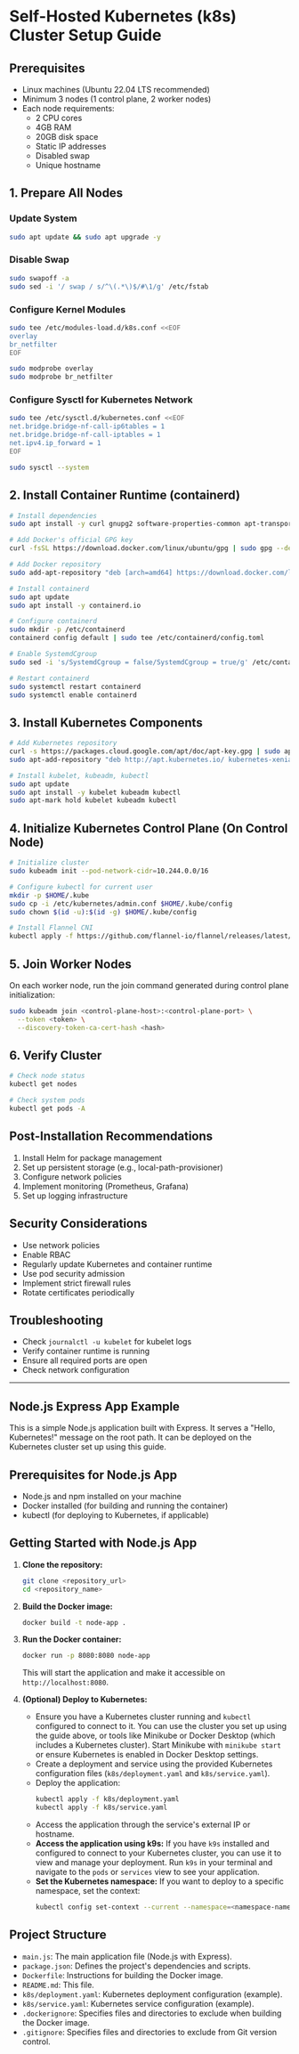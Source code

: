 # Self-Hosted Kubernetes (k8s) Cluster Setup Guide

## Prerequisites
- Linux machines (Ubuntu 22.04 LTS recommended)
- Minimum 3 nodes (1 control plane, 2 worker nodes)
- Each node requirements:
   - 2 CPU cores
   - 4GB RAM
   - 20GB disk space
   - Static IP addresses
   - Disabled swap
   - Unique hostname

## 1. Prepare All Nodes

### Update System
```bash
sudo apt update && sudo apt upgrade -y
```

### Disable Swap
```bash
sudo swapoff -a
sudo sed -i '/ swap / s/^\(.*\)$/#\1/g' /etc/fstab
```

### Configure Kernel Modules
```bash
sudo tee /etc/modules-load.d/k8s.conf <<EOF
overlay
br_netfilter
EOF

sudo modprobe overlay
sudo modprobe br_netfilter
```

### Configure Sysctl for Kubernetes Network
```bash
sudo tee /etc/sysctl.d/kubernetes.conf <<EOF
net.bridge.bridge-nf-call-ip6tables = 1
net.bridge.bridge-nf-call-iptables = 1
net.ipv4.ip_forward = 1
EOF

sudo sysctl --system
```

## 2. Install Container Runtime (containerd)
```bash
# Install dependencies
sudo apt install -y curl gnupg2 software-properties-common apt-transport-https ca-certificates

# Add Docker's official GPG key
curl -fsSL https://download.docker.com/linux/ubuntu/gpg | sudo gpg --dearmor -o /etc/apt/trusted.gpg.d/docker.gpg

# Add Docker repository
sudo add-apt-repository "deb [arch=amd64] https://download.docker.com/linux/ubuntu $(lsb_release -cs) stable"

# Install containerd
sudo apt update
sudo apt install -y containerd.io

# Configure containerd
sudo mkdir -p /etc/containerd
containerd config default | sudo tee /etc/containerd/config.toml

# Enable SystemdCgroup
sudo sed -i 's/SystemdCgroup = false/SystemdCgroup = true/g' /etc/containerd/config.toml

# Restart containerd
sudo systemctl restart containerd
sudo systemctl enable containerd
```

## 3. Install Kubernetes Components
```bash
# Add Kubernetes repository
curl -s https://packages.cloud.google.com/apt/doc/apt-key.gpg | sudo apt-key add -
sudo apt-add-repository "deb http://apt.kubernetes.io/ kubernetes-xenial main"

# Install kubelet, kubeadm, kubectl
sudo apt update
sudo apt install -y kubelet kubeadm kubectl
sudo apt-mark hold kubelet kubeadm kubectl
```

## 4. Initialize Kubernetes Control Plane (On Control Node)
```bash
# Initialize cluster
sudo kubeadm init --pod-network-cidr=10.244.0.0/16

# Configure kubectl for current user
mkdir -p $HOME/.kube
sudo cp -i /etc/kubernetes/admin.conf $HOME/.kube/config
sudo chown $(id -u):$(id -g) $HOME/.kube/config

# Install Flannel CNI
kubectl apply -f https://github.com/flannel-io/flannel/releases/latest/download/kube-flannel.yml
```

## 5. Join Worker Nodes
On each worker node, run the join command generated during control plane initialization:
```bash
sudo kubeadm join <control-plane-host>:<control-plane-port> \
  --token <token> \
  --discovery-token-ca-cert-hash <hash>
```

## 6. Verify Cluster
```bash
# Check node status
kubectl get nodes

# Check system pods
kubectl get pods -A
```

## Post-Installation Recommendations
1. Install Helm for package management
2. Set up persistent storage (e.g., local-path-provisioner)
3. Configure network policies
4. Implement monitoring (Prometheus, Grafana)
5. Set up logging infrastructure

## Security Considerations
- Use network policies
- Enable RBAC
- Regularly update Kubernetes and container runtime
- Use pod security admission
- Implement strict firewall rules
- Rotate certificates periodically

## Troubleshooting
- Check `journalctl -u kubelet` for kubelet logs
- Verify container runtime is running
- Ensure all required ports are open
- Check network configuration

---

## Node.js Express App Example

This is a simple Node.js application built with Express. It serves a "Hello, Kubernetes!" message on the root path. It can be deployed on the Kubernetes cluster set up using this guide.

## Prerequisites for Node.js App

* Node.js and npm installed on your machine
* Docker installed (for building and running the container)
* kubectl (for deploying to Kubernetes, if applicable)

## Getting Started with Node.js App

1. **Clone the repository:**

   ```bash
   git clone <repository_url>
   cd <repository_name>
   ```

2. **Build the Docker image:**

   ```bash
   docker build -t node-app .
   ```

3. **Run the Docker container:**

   ```bash
   docker run -p 8080:8080 node-app
   ```

   This will start the application and make it accessible on `http://localhost:8080`.

4. **(Optional) Deploy to Kubernetes:**
    * Ensure you have a Kubernetes cluster running and `kubectl` configured to connect to it. You can use the cluster you set up using the guide above, or tools like Minikube or Docker Desktop (which includes a Kubernetes cluster). Start Minikube with `minikube start` or ensure Kubernetes is enabled in Docker Desktop settings.
    * Create a deployment and service using the provided Kubernetes configuration files (`k8s/deployment.yaml` and `k8s/service.yaml`).
    * Deploy the application:
      ```bash
      kubectl apply -f k8s/deployment.yaml
      kubectl apply -f k8s/service.yaml
      ```
    * Access the application through the service's external IP or hostname.
    * **Access the application using k9s:** If you have `k9s` installed and configured to connect to your Kubernetes cluster, you can use it to view and manage your deployment. Run `k9s` in your terminal and navigate to the `pods` or `services` view to see your application.
    * **Set the Kubernetes namespace:** If you want to deploy to a specific namespace, set the context:
      ```bash
      kubectl config set-context --current --namespace=<namespace-name>
      ```

## Project Structure

* `main.js`: The main application file (Node.js with Express).
* `package.json`:  Defines the project's dependencies and scripts.
* `Dockerfile`:  Instructions for building the Docker image.
* `README.md`:  This file.
* `k8s/deployment.yaml`: Kubernetes deployment configuration (example).
* `k8s/service.yaml`: Kubernetes service configuration (example).
* `.dockerignore`:  Specifies files and directories to exclude when building the Docker image.
* `.gitignore`:  Specifies files and directories to exclude from Git version control.
